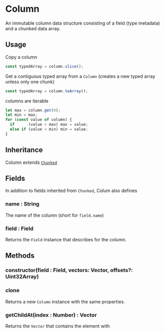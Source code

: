# Column

An immutable column data structure consisting of a field (type metadata) and a chunked data array.

## Usage

Copy a column
```js
const typedArray = column.slice();
```

Get a contiguous typed array from a `Column` (creates a new typed array unless only one chunk)
```js
const typedArray = column.toArray();
```

columns are iterable
```js
let max = column.get(0);
let min = max;
for (const value of column) {
  if      (value > max) max = value;
  else if (value < min) min = value;
}
```


## Inheritance

Column extends [`Chunked`](modules/arrow/docs/api-reference/chunked.md)


## Fields

In addition to fields inherited from `Chunked`, Colum also defines

### name : String

The name of the column (short for `field.name`)

### field : Field

Returns the `Field` instance that describes for the column.


## Methods


### constructor(field : Field, vectors: Vector, offsets?: Uint32Array)


### clone

Returns a new `Column` instance with the same properties.


### getChildAt(index : Number) : Vector

Returns the `Vector` that contains the element with 
